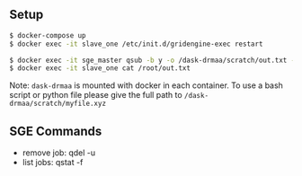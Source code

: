 
## Setup

```bash
$ docker-compose up
$ docker exec -it slave_one /etc/init.d/gridengine-exec restart
```

```bash
$ docker exec -it sge_master qsub -b y -o /dask-drmaa/scratch/out.txt -e /dask-drmaa/scratch/err.txt /dask-drmaa/scratch/test.sh
$ docker exec -it slave_one cat /root/out.txt
```

Note: `dask-drmaa` is mounted with docker in each container.  To use a bash script or python file please give the full path to `/dask-drmaa/scratch/myfile.xyz`

## SGE Commands

- remove job: qdel -u <username>
- list jobs: qstat -f

